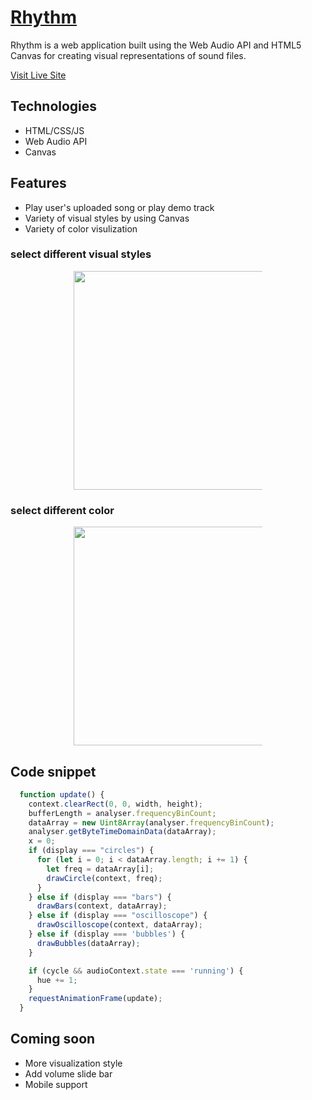 # [Rhythm](https://jingwenkuang.github.io/Rhythm/)

Rhythm is a web application built using the Web Audio API and HTML5 Canvas for creating visual representations of sound files.

[Visit Live Site](https://jingwenkuang.github.io/Rhythm/)

## Technologies 
* HTML/CSS/JS
* Web Audio API 
* Canvas 

## Features 
* Play user's uploaded song or play demo track 
* Variety of visual styles by using Canvas
* Variety of color visulization 

### select different visual styles 
<p align='center'>
  <img style='max-width: 60%;' height='350' src='https://media.giphy.com/media/WUfUzDsqQHXTiDTRhy/giphy.gif'>
 </p>

### select different color 
<p align='center'>
  <img style='max-width: 60%;' height='350' src='https://media.giphy.com/media/ZEZ6bvB9OcfzJ9v641/giphy.gif'>
 </p>

## Code snippet
```javascript
  function update() {
    context.clearRect(0, 0, width, height);
    bufferLength = analyser.frequencyBinCount;
    dataArray = new Uint8Array(analyser.frequencyBinCount);
    analyser.getByteTimeDomainData(dataArray);
    x = 0;
    if (display === "circles") {
      for (let i = 0; i < dataArray.length; i += 1) {
        let freq = dataArray[i];
        drawCircle(context, freq);
      }
    } else if (display === "bars") {
      drawBars(context, dataArray);
    } else if (display === "oscilloscope") {
      drawOscilloscope(context, dataArray);
    } else if (display === 'bubbles') {
      drawBubbles(dataArray);
    }

    if (cycle && audioContext.state === 'running') {
      hue += 1;
    }
    requestAnimationFrame(update);
  }
```
## Coming soon 
* More visualization style 
* Add volume slide bar 
* Mobile support 
